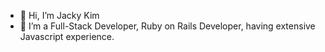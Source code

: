 - 👋 Hi, I’m Jacky Kim
- 👀 I’m a Full-Stack Developer, Ruby on Rails Developer, having extensive Javascript experience.


<!---
jacky778/jacky778 is a ✨ special ✨ repository because its `README.md` (this file) appears on your GitHub profile.
You can click the Preview link to take a look at your changes.
--->

